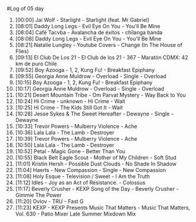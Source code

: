 #Log of 05 day

1. [00:00] Jai Wolf - Starlight - Starlight (feat. Mr Gabriel)
1. [08:01] Daddy Long Legs - Evil Eye On You - You'll Be Mine
1. [08:04] Café Tacvba - Avalancha de éxitos - chilanga banda
1. [08:08] Daddy Long Legs - Evil Eye On You - You'll Be Mine
1. [08:21] Natalie Lungley - Youtube Covers - Change (In The House of Flies)
1. [09:13] El Club De Los 21 - El Club de los 21 - 367 - Maratón CDMX: 42 km de puro Chile
1. [09:52] Boy Azooga - 1, 2, Kung Fu! - Breakfast Epiphany
1. [09:55] Georgia Anne Muldrow - Overload - Single - Overload
1. [10:15] Boy Azooga - 1, 2, Kung Fu! - Breakfast Epiphany
1. [10:17] Georgia Anne Muldrow - Overload - Single - Overload
1. [10:21] Desert Mountain Tribe - Om Parvat Mystery - Way Back to You
1. [10:24] Hi Crime - unknown - Hi Crime - Wait
1. [10:25] Hi Crime - The Kids Still Got It - Wait
1. [10:28] Jesse Sykes & The Sweet Hereafter - Dewayne - Single - Dewayne
1. [10:33] Trevor Powers - Mulberry Violence - Ache
1. [10:36] Lala Lala - The Lamb - Destroyer
1. [10:39] Trevor Powers - Mulberry Violence - Ache
1. [10:50] Lala Lala - The Lamb - Destroyer
1. [10:52] Petal - Magic Gone - Better Than You
1. [10:55] Black Belt Eagle Scout - Mother of My Children - Soft Stud
1. [11:01] Kristin Hersh - Possible Dust Clouds - No Shade In Shadow
1. [11:04] Haerts - New Compassion - Single - New Compassion
1. [11:08] Holy Esque - Television / Sweet - I Am the Truth
1. [11:12] Idles - Joy as an Act of Resistance. - Colossus
1. [11:17] Beverly Crusher - KEXP Song of the Day - Beverly Crusher - Gimmie The Power
1. [11:20] Ovlov - TRU - Fast G
1. [11:23] KEXP - KEXP Presents Music That Matters - Music That Matters, Vol. 630 - Patio Mixer Late Summer Mixdown Mix
